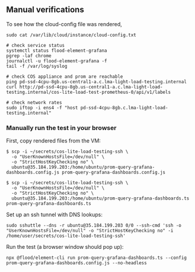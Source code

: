 ## Manual verifications
To see how the cloud-config file was rendered,

```shell
sudo cat /var/lib/cloud/instance/cloud-config.txt
```

```shell
# check service status
systemctl status flood-element-grafana
pgrep -laf chrome
journalctl -u flood-element-grafana -f
tail -f /var/log/syslog

# check COS appliance and prom are reachable
ping pd-ssd-4cpu-8gb.us-central1-a.c.lma-light-load-testing.internal
curl http://pd-ssd-4cpu-8gb.us-central1-a.c.lma-light-load-testing.internal/cos-lite-load-test-prometheus-0/api/v1/labels

# check network rates
sudo iftop -i ens4 -f "host pd-ssd-4cpu-8gb.c.lma-light-load-testing.internal"
```

### Manually run the test in your browser

First, copy rendered files from the VM:

```
$ scp -i ~/secrets/cos-lite-load-testing-ssh \
  -o "UserKnownHostsFile=/dev/null" \
  -o "StrictHostKeyChecking no" \
  ubuntu@35.184.199.203:/home/ubuntu/prom-query-grafana-dashboards.config.js prom-query-grafana-dashboards.config.js

$ scp -i ~/secrets/cos-lite-load-testing-ssh \
  -o "UserKnownHostsFile=/dev/null" \
  -o "StrictHostKeyChecking no" \
  ubuntu@35.184.199.203:/home/ubuntu/prom-query-grafana-dashboards.ts prom-query-grafana-dashboards.ts
```

Set up an ssh tunnel with DNS lookups:
```
sudo sshuttle --dns -r ubuntu@35.184.199.203 0/0 --ssh-cmd 'ssh -o "UserKnownHostsFile=/dev/null" -o "StrictHostKeyChecking no" -i /home/user/secrets/cos-lite-load-testing-ssh'
```

Run the test (a browser window should pop up):
```
npx @flood/element-cli run prom-query-grafana-dashboards.ts --config prom-query-grafana-dashboards.config.js --no-headless
```

